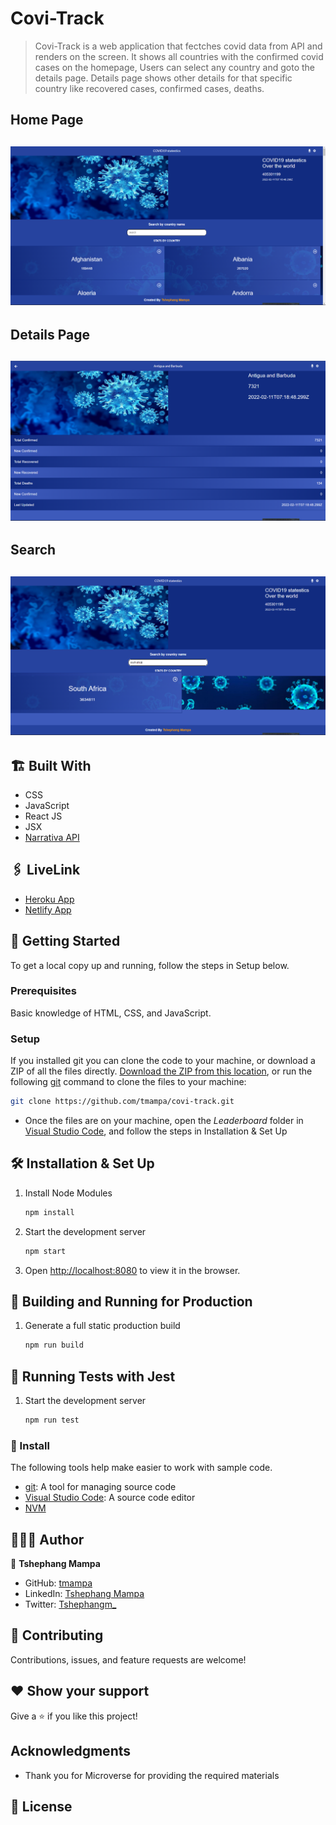 # Covi-Track
> Covi-Track is a web application that fectches covid data from API and renders on the screen. It shows all countries with the confirmed covid cases on the homepage, Users can select any country and goto the details page. Details page shows other details for that specific country like recovered cases, confirmed cases, deaths.

<h2>Home Page<h2>

![Homepage](./src/assets/homepage.png)

<h2>Details Page<h2>

![Details](./src/assets/details.png)

<h2>Search<h2>

![Search](./src/assets/search.png)

## 🏗️ Built With

- CSS
- JavaScript
- React JS
- JSX
- [Narrativa API](https://covid19tracking.narrativa.com/index_en.html)

## 🖇️ LiveLink

- [Heroku App]()
- [Netlify App](/)

## 🛫 Getting Started

To get a local copy up and running, follow the steps in Setup below.

### Prerequisites

Basic knowledge of HTML, CSS, and JavaScript.

### Setup

If you installed git you can clone the code to your machine, or download a ZIP of all the files directly.
[Download the ZIP from this location](https://github.com/tmampa/covi-track), or run the following [git](https://github.com/tmampa/covi-track.git) command to clone the files to your machine:

```bash
git clone https://github.com/tmampa/covi-track.git
```

- Once the files are on your machine, open the _Leaderboard_ folder in [Visual Studio Code](https://code.visualstudio.com/), and follow the steps in Installation & Set Up

## 🛠 Installation & Set Up

1. Install Node Modules

   ```sh
   npm install
   ```

2. Start the development server

   ```sh
   npm start
   ```

3. Open [http://localhost:8080](http://localhost:8080) to view it in the browser.

## 🚀 Building and Running for Production

1. Generate a full static production build

   ```sh
   npm run build
   ```

## 🧪 Running Tests with Jest

1. Start the development server

   ```sh
   npm run test
   ```

### 💉 Install

The following tools help make easier to work with sample code.

- [git](https://git-scm.com/downloads): A tool for managing source code
- [Visual Studio Code](https://code.visualstudio.com/): A source code editor
- [NVM](https://github.com/nvm-sh/nvm)

## 👨🏾‍💻 Author

👤 **Tshephang Mampa**

- GitHub: [tmampa](https://github.com/tmampa)
- LinkedIn: [Tshephang Mampa](https://linkedin.com/tshephangmampa)
- Twitter: [Tshephangm\_](https://twitter.com/tshephangm_)

## 🤝 Contributing

Contributions, issues, and feature requests are welcome!

## ❤️ Show your support

Give a ⭐️ if you like this project!

## Acknowledgments

- Thank you for Microverse for providing the required materials

## 📝 License
